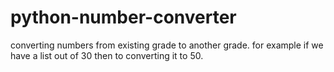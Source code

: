 # python-number-converter
converting numbers from existing grade to another grade. for example if we have a list out of 30 then to converting it to 50.
